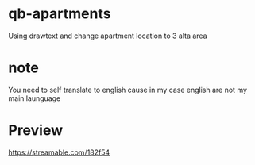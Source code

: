 # qb-apartments
Using drawtext and change apartment location to 3 alta area

# note
You need to self translate to english cause in my case english are not my main launguage

# Preview
https://streamable.com/182f54
